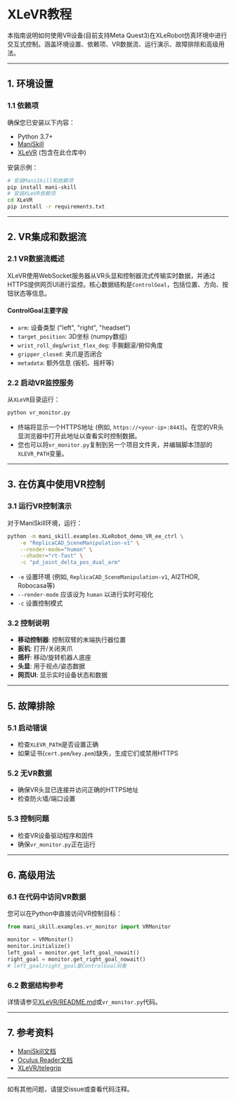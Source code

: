 # XLeVR教程

本指南说明如何使用VR设备(目前支持Meta Quest3)在XLeRobot仿真环境中进行交互式控制。涵盖环境设置、依赖项、VR数据流、运行演示、故障排除和高级用法。

---

## 1. 环境设置

### 1.1 依赖项

确保您已安装以下内容：

- Python 3.7+
- [ManiSkill](https://github.com/haosulab/ManiSkill)
- [XLeVR](../../../XLeVR/README.md) (包含在此仓库中)

安装示例：

```bash
# 安装ManiSkill和依赖项
pip install mani-skill
# 安装XLeVR依赖项
cd XLeVR
pip install -r requirements.txt
```

---

## 2. VR集成和数据流

### 2.1 VR数据流概述

XLeVR使用WebSocket服务器从VR头显和控制器流式传输实时数据，并通过HTTPS提供网页UI进行监控。核心数据结构是`ControlGoal`，包括位置、方向、按钮状态等信息。

#### ControlGoal主要字段

- `arm`: 设备类型 ("left", "right", "headset")
- `target_position`: 3D坐标 (numpy数组)
- `wrist_roll_deg`/`wrist_flex_deg`: 手腕翻滚/俯仰角度
- `gripper_closed`: 夹爪是否闭合
- `metadata`: 额外信息 (扳机、摇杆等)

### 2.2 启动VR监控服务

从`XLeVR`目录运行：

```bash
python vr_monitor.py
```

- 终端将显示一个HTTPS地址 (例如, `https://<your-ip>:8443`)。在您的VR头显浏览器中打开此地址以查看实时控制数据。
- 您也可以将`vr_monitor.py`复制到另一个项目文件夹，并编辑脚本顶部的`XLEVR_PATH`变量。

---

## 3. 在仿真中使用VR控制

### 3.1 运行VR控制演示

对于ManiSkill环境，运行：

```bash
python -m mani_skill.examples.XLeRobot_demo_VR_ee_ctrl \
    -e "ReplicaCAD_SceneManipulation-v1" \
    --render-mode="human" \
    --shader="rt-fast" \
    -c "pd_joint_delta_pos_dual_arm"
```

- `-e` 设置环境 (例如, `ReplicaCAD_SceneManipulation-v1`, AI2THOR, Robocasa等)
- `--render-mode` 应该设为 `human` 以进行实时可视化
- `-c` 设置控制模式

### 3.2 控制说明

- **移动控制器**: 控制双臂的末端执行器位置
- **扳机**: 打开/关闭夹爪
- **摇杆**: 移动/旋转机器人底座
- **头显**: 用于视点/姿态数据
- **网页UI**: 显示实时设备状态和数据

---

## 5. 故障排除

### 5.1 启动错误

- 检查`XLEVR_PATH`是否设置正确
- 如果证书(`cert.pem`/`key.pem`)缺失，生成它们或禁用HTTPS

### 5.2 无VR数据

- 确保VR头显已连接并访问正确的HTTPS地址
- 检查防火墙/端口设置

### 5.3 控制问题

- 检查VR设备驱动程序和固件
- 确保`vr_monitor.py`正在运行

---

## 6. 高级用法

### 6.1 在代码中访问VR数据

您可以在Python中直接访问VR控制目标：

```python
from mani_skill.examples.vr_monitor import VRMonitor

monitor = VRMonitor()
monitor.initialize()
left_goal = monitor.get_left_goal_nowait()
right_goal = monitor.get_right_goal_nowait()
# left_goal/right_goal是ControlGoal对象
```

### 6.2 数据结构参考

详情请参见[XLeVR/README.md](../../../XLeVR/README.md)或`vr_monitor.py`代码。

---

## 7. 参考资料

- [ManiSkill文档](https://maniskill.readthedocs.io/en/latest/user_guide/datasets/scenes.html)
- [Oculus Reader文档](https://github.com/rail-berkeley/oculus_reader)
- [XLeVR/telegrip](https://github.com/DipFlip/telegrip)

---

如有其他问题，请提交issue或查看代码注释。

